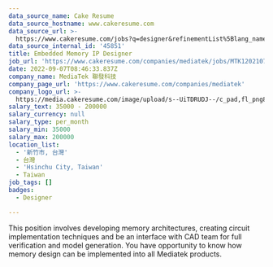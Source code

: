 ```yaml
---
data_source_name: Cake Resume
data_source_hostname: www.cakeresume.com
data_source_url: >-
  https://www.cakeresume.com/jobs?q=designer&refinementList%5Blang_name%5D%5B0%5D=English&refinementList%5Bsalary_type%5D=per_year
data_source_internal_id: '45851'
title: Embedded Memory IP Designer
job_url: 'https://www.cakeresume.com/companies/mediatek/jobs/MTK120210712013'
date: 2022-09-07T08:46:33.837Z
company_name: MediaTek 聯發科技
company_page_url: 'https://www.cakeresume.com/companies/mediatek'
company_logo_url: >-
  https://media.cakeresume.com/image/upload/s--UiTDRUDJ--/c_pad,fl_png8,h_200,w_200/v1628839429/l2kc5cahpfrd0qmuybsb.png
salary_text: 35000 - 200000
salary_currency: null
salary_type: per_month
salary_min: 35000
salary_max: 200000
location_list:
  - '新竹市, 台灣'
  - 台灣
  - 'Hsinchu City, Taiwan'
  - Taiwan
job_tags: []
badges:
  - Designer

---
```


This position involves developing memory architectures, creating circuit implementation techniques and be an interface with CAD team for full verification and model generation. You have opportunity to know how memory design can be implemented into all Mediatek products.